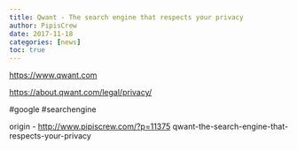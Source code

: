 ```yaml
---
title: Qwant - The search engine that respects your privacy
author: PipisCrew
date: 2017-11-18
categories: [news]
toc: true
---
```


https://www.qwant.com

https://about.qwant.com/legal/privacy/

#google #searchengine

origin - http://www.pipiscrew.com/?p=11375 qwant-the-search-engine-that-respects-your-privacy